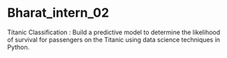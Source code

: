 # Bharat_intern_02
Titanic Classification : Build a predictive model to determine the likelihood of survival for passengers on the Titanic using data science techniques in Python.
